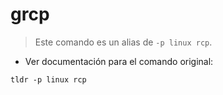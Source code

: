 # grcp

> Este comando es un alias de `-p linux rcp`.

- Ver documentación para el comando original:

`tldr -p linux rcp`
